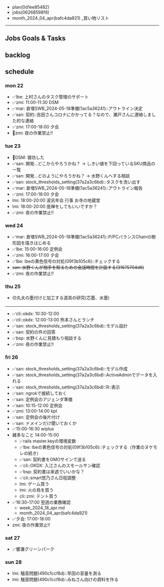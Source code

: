 
- plan(0d1ee85482)
- jobs(06268598f8)
- month_2024_04_apr(bafc4da921)
_買い物リスト
---

## Jobs Goals & Tasks

## backlog

## schedule

### mon 22
- ✅lbe: 上村さんのタスク管理のサポート
- ✅zmi: 11:00-11:30 DSM
- ✅mar: 倉増SWB_2024-05-18準備(1ac5a36241)::アウトライン決定
- ✅san: 契約::吉田さんコロナにかかってる？なので、瀬戸さんに連絡しました的な連絡
- ✅zmi: 17:00-18:00 夕会
- 🚨zmi: 夜の作業禁止!!

### tue 23
- 🚨DSM: 寝坊した
- ✅san: 開発...どこからやろうかね？ -> しきい値を下回っているSKU商品の一覧
- ✅san: 開発...どのようにやろうかね？ -> 水野くんへする相談
- ✅san: stock_thresholds_setting(37a2a3c6bd)::タスクを洗い出す
- ✅mar: 倉増SWB_2024-05-18準備(1ac5a36241)::アウトライン報告
- ✅zmi: 17:00-18:00 夕会
- lmi: 18:00-20:00 波呂年会 行事 お寺の地蔵堂
- lmi: 18:00-20:00 座禅をしてもいいですか？
- ✅zmi: 夜の作業禁止!!

### wed 24
- ✅mar: 倉増SWB_2024-05-18準備(1ac5a36241)::P/PCバランスChainの樹形図を描きはじめる
- ✅lbe: 15:00-16:00 定例会
- ✅zmi: 16:00-17:00 夕会
- ✅lbe: lbeの黄色信号の対処(09f3b105c6)::チェックする
- ~~san: 水野くんが相手を知るための会話時間を計画する(31675704d6)~~
- ✅zmi: 夜の作業禁止!!

### thu 25
- 🟡丸太の墨付けと加工する道具の研究(芯墨、水墨)
---
- ✅cli::okdx: 10:30-12:00
- ✅cli::okdx: 12:00-13:00 熊本さんとランチ
- ✅san: stock_thresholds_setting(37a2a3c6bd)::モデル設計
- ✅san: 契約の件の回答
- ✅bsp: 水野くんに見積もり相談する
- ✅zmi: 夜の作業禁止!!

### fri 26
- ✅san: stock_thresholds_setting(37a2a3c6bd)::モデル作成
- ✅san: stock_thresholds_setting(37a2a3c6bd)::ActiveAdminでデータを入れる
- ✅san: stock_thresholds_setting(37a2a3c6bd)::R::表示
- ✅san: ngrokで接続しておく
- ✅san: 定例会のアジェンダ準備
- ✅san: 10:15-12:00 定例会
- ✅zmi: 13:00-14:00 kpt
- ✅san: 定例会の後片付け
- ✅san: ドメインだけ聞いておくか
- ✅15:00-16:30 wiplus
- 雑多なこと 14:00-15:00
  - ✅rails master.keyの環境変数
  - ✅lbe: lbeの黄色信号の対処(09f3b105c6)::チェックする（作業のヌケモレの続き）
  - ✅san: 契約書をGMOサインで送る
  - ✅cli::OKDX: 入江さんのスモールサン確認
  - ✅bsp: 契約書は来週でいいかな？
  - ✅cli::smart悠乃さん日程調整
  - lmi: ゲーム買う
  - lmi: 火の鳥を買う
  - cli::zmi: テント買う
- ✅16:30-17:00 翌週の業務確認
  - week_2024_18_apr.md
  - month_2024_04_apr(bafc4da921)
- ✅夕会: 17:00-18:00
- zmi: 夜の作業禁止!!

### sat 27
- ✅響灘グリーンパーク

### sun 28
- lmi: 騒音問題(490c1ccf8d)::早田の音量を測る
- lmi: 騒音問題(490c1ccf8d)::みねさん向けの資料を作る





